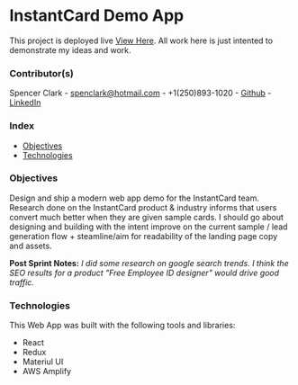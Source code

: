 # InstantCard Demo App

This project is deployed live [View Here](https://github.com/facebook/create-react-app). All work here is just intented to demonstrate my ideas and work.

### Contributor(s)

Spencer Clark - spenclark@hotmail.com - +1(250)893-1020 - [Github](https://github.com) - [LinkedIn](https://www.linkedin.com/in/spenclark/?_l=en_US)

### Index
- [Objectives](#Objectives)
- [Technologies](#technologies)

### Objectives
Design and ship a modern web app demo for the InstantCard team. Research done on the InstantCard product & industry informs that users convert much better when they are given sample cards. I should go about designing and building with the intent improve on the current sample / lead generation flow + steamline/aim for readability of the landing page copy and assets. 

**Post Sprint Notes:** _I did some research on google search trends. I think the SEO results for a product "Free Employee ID designer" would drive good traffic._

### Technologies
This Web App was built with the following tools and libraries:
- React 
- Redux 
- Materiul UI 
- AWS Amplify
